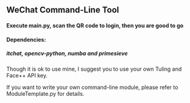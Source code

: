 ## WeChat Command-Line Tool
#### Execute main.py, scan the QR code to login, then you are good to go
#### Dependencies:
##### itchat, opencv-python, numba and primesieve

Though it is ok to use mine, I suggest you to use your own Tuling and Face++ API key.

If you want to write your own command-line module, please refer to ModuleTemplate.py for details.